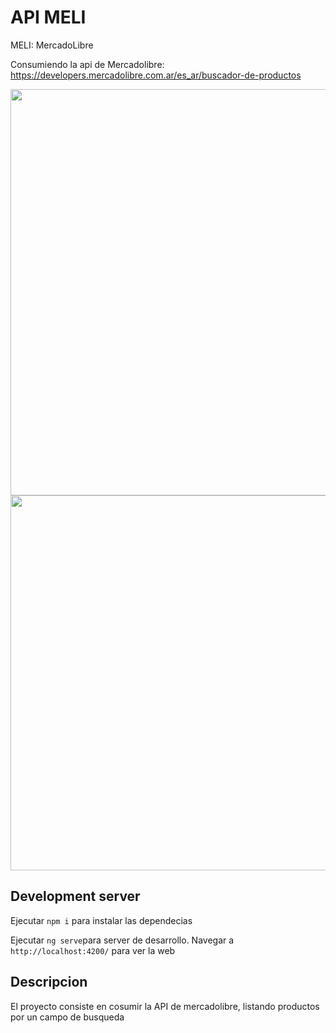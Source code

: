 # API MELI

MELI: MercadoLibre

Consumiendo la api de Mercadolibre: https://developers.mercadolibre.com.ar/es_ar/buscador-de-productos

<img src="https://user-images.githubusercontent.com/44885834/125558954-ba1fe2e8-b5d5-4133-82e6-f5888718a6c6.png" height="650px"/>

<img src="https://user-images.githubusercontent.com/44885834/125660833-37000aa1-00a4-47ff-9e8f-72b63919ec31.png" height="600px"/>


## Development server

Ejecutar `npm i` para instalar las dependecias

Ejecutar `ng serve`para server de desarrollo. Navegar a `http://localhost:4200/` para ver la web

## Descripcion

El proyecto consiste en cosumir la API de mercadolibre, listando productos por un campo de busqueda
